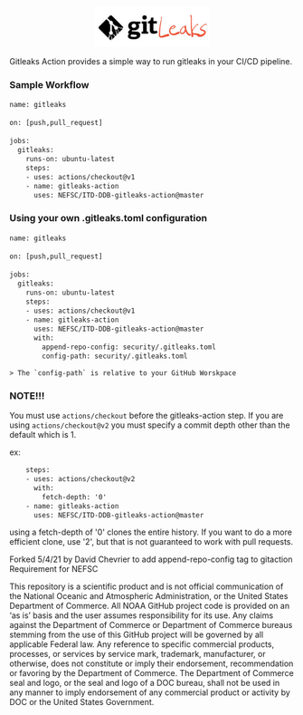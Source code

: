 <p align="center">
  <img alt="gitleaks" src="https://raw.githubusercontent.com/zricethezav/gifs/master/gitleakslogo.png" height="70" />
</p>

Gitleaks Action provides a simple way to run gitleaks in your CI/CD pipeline.


### Sample Workflow
```
name: gitleaks

on: [push,pull_request]

jobs:
  gitleaks:
    runs-on: ubuntu-latest
    steps:
    - uses: actions/checkout@v1
    - name: gitleaks-action
      uses: NEFSC/ITD-DDB-gitleaks-action@master
```

### Using your own .gitleaks.toml configuration
```
name: gitleaks

on: [push,pull_request]

jobs:
  gitleaks:
    runs-on: ubuntu-latest
    steps:
    - uses: actions/checkout@v1
    - name: gitleaks-action
      uses: NEFSC/ITD-DDB-gitleaks-action@master
      with:
        append-repo-config: security/.gitleaks.toml
        config-path: security/.gitleaks.toml
```
    > The `config-path` is relative to your GitHub Worskpace

### NOTE!!!
You must use `actions/checkout` before the gitleaks-action step. If you are using `actions/checkout@v2` you must specify a commit depth other than the default which is 1. 

ex: 
```
    steps:
    - uses: actions/checkout@v2
      with:
        fetch-depth: '0'
    - name: gitleaks-action
      uses: NEFSC/ITD-DDB-gitleaks-action@master
```

using a fetch-depth of '0' clones the entire history. If you want to do a more efficient clone, use '2', but that is not guaranteed to work with pull requests.   



Forked 5/4/21 by David Chevrier to add append-repo-config  tag to gitaction
Requirement for NEFSC


This repository is a scientific product and is not official communication of the National Oceanic and Atmospheric Administration, or the United States Department of Commerce. All NOAA GitHub project code is provided on an ‘as is’ basis and the user assumes responsibility for its use. Any claims against the Department of Commerce or Department of Commerce bureaus stemming from the use of this GitHub project will be governed by all applicable Federal law. Any reference to specific commercial products, processes, or services by service mark, trademark, manufacturer, or otherwise, does not constitute or imply their endorsement, recommendation or favoring by the Department of Commerce. The Department of Commerce seal and logo, or the seal and logo of a DOC bureau, shall not be used in any manner to imply endorsement of any commercial product or activity by DOC or the United States Government.

